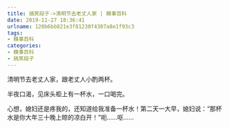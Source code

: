 ```yaml
---
title: 搞笑段子->清明节去老丈人家 | 糗事百科
date: 2019-11-27 18:36:41
urlname: 120b6bb821e3f81230f4307a8e1f93c3
tags: 
- 糗事百科
categories:
- 糗事百科
- 搞笑段子
---
```

清明节去老丈人家，跟老丈人小酌两杯。

半夜口渴，见床头柜上有一杯水，一口喝完。

心想，媳妇还是疼我的，还知道给我准备一杯水！第二天一大早，媳妇说：“那杯水是你大年三十晚上晾的凉白开！”呃……呕……


